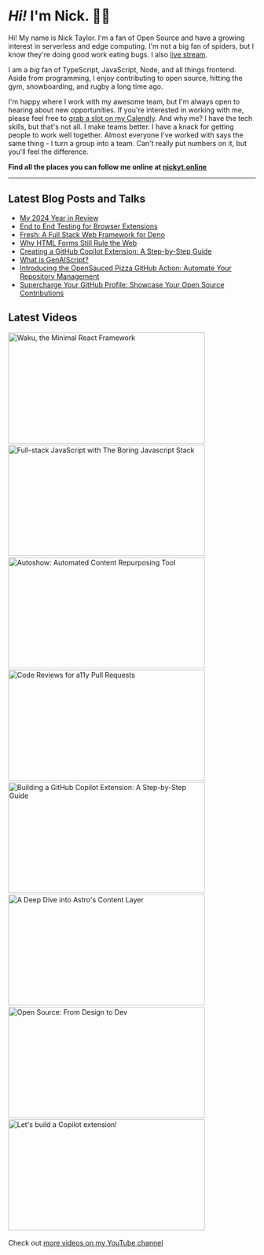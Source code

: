 # <em>Hi!</em> I'm Nick. 👋🏻

Hi! My name is Nick Taylor. I'm a fan of Open Source and have a growing interest in serverless and edge computing. I'm not a big fan of spiders, but I know they're doing good work eating bugs. I also [live stream](https://nickyt.live).

I am a <em>big</em> fan of TypeScript, JavaScript, Node, and all things frontend. Aside from programming, I enjoy contributing to open source, hitting the gym, snowboarding, and rugby a long time ago.

I'm happy where I work with my awesome team, but I'm always open to hearing about new opportunities. If you're interested in working with me, please feel free to <a href="https://calendly.com/nickytonline/new-opportunities">grab a slot on my Calendly</a>. And why me? I have the tech skills, but that's not all. I make teams better. I have a knack for getting people to work well together. Almost everyone I've worked with says the same thing - I turn a group into a team. Can't really put numbers on it, but you'll feel the difference.

**Find all the places you can follow me online at [nickyt.online](https://nickyt.online)**

---

## Latest Blog Posts and Talks

<!-- BLOG-POST-LIST:START -->
- [My 2024 Year in Review](https://www.nickyt.co/blog/2024-year-in-review-1p7p/)
- [End to End Testing for Browser Extensions](https://www.nickyt.co/talks/end-to-end-testing-for-browser-extensions-xtreme-js-2024/)
- [Fresh: A Full Stack Web Framework for Deno](https://www.nickyt.co/talks/fresh--a-full-stack-web-framework-for-deno-all-things-open-2024/)
- [Why HTML Forms Still Rule the Web](https://www.nickyt.co/talks/why-html-forms-still-rule-the-web-netlify-compose-2024/)
- [Creating a GitHub Copilot Extension: A Step-by-Step Guide](https://www.nickyt.co/blog/creating-your-first-github-copilot-extension-a-step-by-step-guide-28g0/)
- [What is GenAIScript?](https://www.nickyt.co/blog/what-is-genaiscript-1mf2/)
- [Introducing the OpenSauced Pizza GitHub Action: Automate Your Repository Management](https://www.nickyt.co/blog/introducing-the-opensauced-pizza-github-action-automate-your-repository-management-44aj/)
- [Supercharge Your GitHub Profile: Showcase Your Open Source Contributions](https://www.nickyt.co/blog/showcase-your-open-source-contributions-with-opensauced-dev-cards-2j0k/)
<!-- BLOG-POST-LIST:END -->

## Latest Videos

<!-- VIDEO-LIST:START --><aside><a href="https://www.youtube.com/watch?v=N4mIg7Rt9D4" title="Waku, the Minimal React Framework"><img src="https://img.youtube.com/vi/N4mIg7Rt9D4/maxresdefault.jpg" alt="Waku, the Minimal React Framework" width="400" height="226" /></a>&nbsp;&nbsp;<a href="https://www.youtube.com/watch?v=JM-GF-wqdv0" title="Full-stack JavaScript with The Boring Javascript Stack"><img src="https://img.youtube.com/vi/JM-GF-wqdv0/maxresdefault.jpg" alt="Full-stack JavaScript with The Boring Javascript Stack" width="400" height="226" /></a>&nbsp;&nbsp;<a href="https://www.youtube.com/watch?v=89FbJXhzdjg" title="Autoshow: Automated Content Repurposing Tool"><img src="https://img.youtube.com/vi/89FbJXhzdjg/maxresdefault.jpg" alt="Autoshow: Automated Content Repurposing Tool" width="400" height="226" /></a>&nbsp;&nbsp;<a href="https://www.youtube.com/watch?v=nQUZAKWELr0" title="Code Reviews for a11y Pull Requests"><img src="https://img.youtube.com/vi/nQUZAKWELr0/maxresdefault.jpg" alt="Code Reviews for a11y Pull Requests" width="400" height="226" /></a>&nbsp;&nbsp;<a href="https://www.youtube.com/watch?v=zvcuks2X_e8" title="Building a GitHub Copilot Extension: A Step-by-Step Guide"><img src="https://img.youtube.com/vi/zvcuks2X_e8/maxresdefault.jpg" alt="Building a GitHub Copilot Extension: A Step-by-Step Guide" width="400" height="226" /></a>&nbsp;&nbsp;<a href="https://www.youtube.com/watch?v=Bf8rVtQxbAs" title="A Deep Dive into Astro's Content Layer"><img src="https://img.youtube.com/vi/Bf8rVtQxbAs/maxresdefault.jpg" alt="A Deep Dive into Astro's Content Layer" width="400" height="226" /></a>&nbsp;&nbsp;<a href="https://www.youtube.com/watch?v=RLy1goKB8yg" title="Open Source: From Design to Dev"><img src="https://img.youtube.com/vi/RLy1goKB8yg/maxresdefault.jpg" alt="Open Source: From Design to Dev" width="400" height="226" /></a>&nbsp;&nbsp;<a href="https://www.youtube.com/watch?v=j-2wex4saUI" title="Let's build a Copilot extension!"><img src="https://img.youtube.com/vi/j-2wex4saUI/maxresdefault.jpg" alt="Let's build a Copilot extension!" width="400" height="226" /></a>&nbsp;&nbsp;</aside><!-- VIDEO-LIST:END -->

Check out [more videos on my YouTube channel](https://www.youtube.com/channel/UCBLlEq0co24VFJIMEHNcPOQ)
